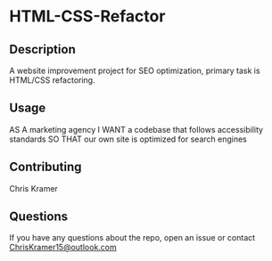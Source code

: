 # HTML-CSS-Refactor

## Description
A website improvement project for SEO optimization, primary task is HTML/CSS refactoring.

## Usage
AS A marketing agency
I WANT a codebase that follows accessibility standards
SO THAT our own site is optimized for search engines

## Contributing
Chris Kramer

## Questions
If you have any questions about the repo, open an issue or contact ChrisKramer15@outlook.com

